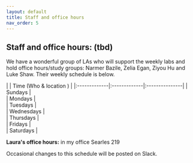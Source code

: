 ```yaml
---
layout: default 
title: Staff and office hours 
nav_order: 5
---
```



## Staff and office hours:  (tbd)



We have a wonderful group of LAs who will support the weekly labs and
hold office hours/study groups: Narmer Bazile, Zelia Egan, Ziyou Hu
and Luke Shaw. Their weekly schedule is below. 


|              |   Time  (Who & location )  |
|:-------------|:-------------|:---------------|
| Sundays      |   
| Mondays      |  
| Tuesdays     |  
| Wednesdays   |  
| Thursdays    |  
| Fridays      |  
| Saturdays    |  


__Laura's office hours:__ in my office Searles 219



Occasional changes to this schedule  will be posted on Slack. 
